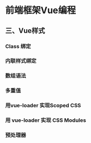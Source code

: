# 前端框架Vue编程

## 三、Vue样式

### Class 绑定

### 内联样式绑定 

### 数组语法 

### 多重值 

### 用vue-loader 实现Scoped CSS 

### 用 vue-loader 实现 CSS Modules 

### 预处理器 
